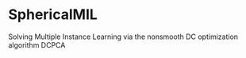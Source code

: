 # SphericalMIL
Solving Multiple Instance Learning via the nonsmooth DC optimization algorithm DCPCA
